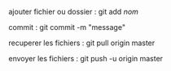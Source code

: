 ajouter fichier ou dossier :
git add *nom*

commit :
git commit -m "message"

recuperer les fichiers :
git pull origin master

envoyer les fichiers :
git push -u origin master